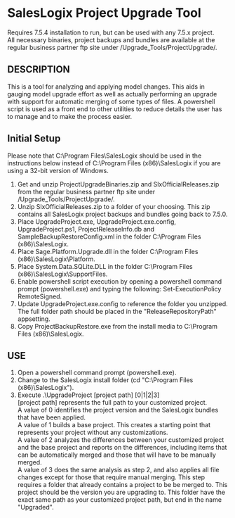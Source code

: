 SalesLogix Project Upgrade Tool
====================================

Requires 7.5.4 installation to run, but can be used with any 7.5.x project.  
All necessary binaries, project backups and bundles are available at the regular business partner ftp site under /Upgrade_Tools/ProjectUpgrade/.  

## DESCRIPTION
This is a tool for analyzing and applying model changes.  This aids in gauging model upgrade effort as well as actually performing an upgrade with support for automatic merging of some types of files.
A powershell script is used as a front end to other utilities to reduce details the user has to manage and to make the process easier.

## Initial Setup
Please note that C:\Program Files\SalesLogix should be used in the instructions below instead of C:\Program Files (x86)\SalesLogix if you are using a 32-bit version of Windows.  
1. Get and unzip ProjectUpgradeBinaries.zip and SlxOfficialReleases.zip from the regular business partner ftp site under /Upgrade_Tools/ProjectUpgrade/.  
2. Unzip SlxOfficialReleases.zip to a folder of your choosing.  This zip contains all SalesLogix project backups and bundles going back to 7.5.0.  
3. Place UpgradeProject.exe, UpgradeProject.exe.config, UpgradeProject.ps1, ProjectReleaseInfo.db and SampleBackupRestoreConfig.xml in the folder C:\Program Files (x86)\SalesLogix.  
4. Place Sage.Platform.Upgrade.dll in the folder C:\Program Files (x86)\SalesLogix\Platform.  
5. Place System.Data.SQLite.DLL in the folder C:\Program Files (x86)\SalesLogix\SupportFiles.  
6. Enable powershell script execution by opening a powershell command prompt (powershell.exe) and typing the following: Set-ExecutionPolicy RemoteSigned.  
7. Update UpgradeProject.exe.config to reference the folder you unzipped.  The full folder path should be placed in the "ReleaseRepositoryPath" appsetting.
8. Copy ProjectBackupRestore.exe from the install media to C:\Program Files (x86)\SalesLogix.  

## USE
 1. Open a powershell command prompt (powershell.exe).  
 2. Change to the SalesLogix install folder (cd "C:\Program Files (x86)\SalesLogix").  
 3. Execute .\UpgradeProject [project path] [0|1|2|3]  
[project path] represents the full path to your customized project.  
A value of 0 identifies the project version and the SalesLogix bundles that have been applied.  
A value of 1 builds a base project.  This creates a starting point that represents your project without any customizations.  
A value of 2 analyzes the differences between your customized project and the base project and reports on the differences, including items that can be automatically merged and those that will have to be manually merged.  
A value of 3 does the same analysis as step 2, and also applies all file changes except for those that require manual merging.  This step requires a folder that already contains a project to be be merged to.  This project should be the version you are upgrading to.  This folder have the exact same path as your customized project path, but end in the name "Upgraded".  
